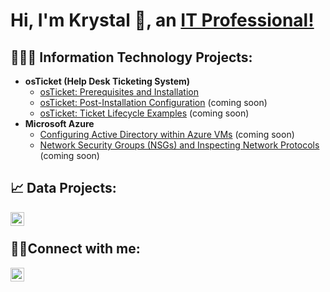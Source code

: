 <h1>Hi, I'm Krystal 🍒, an <a href="https://www.linkedin.com/in/krystal-cherry-72a20b36/">IT Professional!</a></h1>

<h2> 👩🏽‍💻 Information Technology Projects:</h2>

- <b>osTicket (Help Desk Ticketing System)</b>
  - [osTicket: Prerequisites and Installation](https://github.com/krystalcherry/osticket-prereqs)
  - [osTicket: Post-Installation Configuration](https://github.com/krystalcherry/post-install-config) (coming soon)
  - [osTicket: Ticket Lifecycle Examples](https://github.com/krystalcherry/ticket-lifecycle) (coming soon)
- <b>Microsoft Azure</b>
  - [Configuring Active Directory within Azure VMs](https://github.com/krystalcherry/configure-ad) (coming soon)
  - [Network Security Groups (NSGs) and Inspecting Network Protocols](https://github.com/krystalcherry/azure-network-protocols) (coming soon)

<h2> 📈 Data Projects:</h2>

[<img align="left" alt="krystalcherry | Datacamp" width="22px" src="https://cdn.jsdelivr.net/npm/simple-icons@11.3.0/icons/datacamp.svg" />][datacamp]

[datacamp]: https://www.datacamp.com/portfolio/aquapaine83
<br>
<h2>🤳🏽Connect with me:</h2>

[<img align="left" alt="krystalcherry | LinkedIn" width="22px" src="https://cdn.jsdelivr.net/npm/simple-icons@11.3.0/icons/linkedin.svg" />][linkedin]

[linkedin]: https://linkedin.com/in/krystal-cherry-72a20b36

